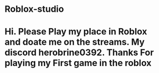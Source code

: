 # Roblox-studio
# Hi. Please Play my place in Roblox and doate me on the streams. My discord herobrine0392. Thanks For playing my First game in the roblox
